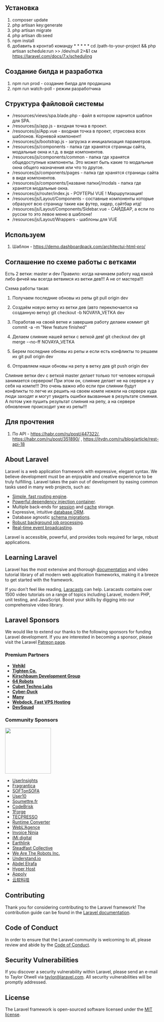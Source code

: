 
## Установка

1. composer update
2. php artisan key:generate
3. php artisan migrate
4. php artisan db:seed
5. npm install
6. добавить в кронтаб команду * * * * * cd /path-to-your-project && php artisan schedule:run >> /dev/null 2>&1 см https://laravel.com/docs/7.x/scheduling

## Создание билда и разработка 
1. npm run prod - создание билда для продакшна
2. npm run watch-poll - режим разработчика

## Структура файловой системы
- /resources/views/spa.blade.php - файл в котором харнится шаблон для SPA.
- /resources/js/app.js - входная точка в проект.
- /resources/js/App.vue - входная точка в проект, отрисовка всех шаблонов. Корневой компонент!
- /resources/js/bootstrap.js - загрузка и инициализация параметров.
- /resources/js/components - папка где хранятся страницы сайта, модальные окна и.т.д. в виде компонентов.
- /resources/js/components/common - папка где хранятся общедоступные компоненты. Это может быть какие то модальные окна общего назначения или что то другое.
- /resources/js/components/pages - папка где хранятся страницы сайта в виде компонентов.
- /resources/js/components/[назване папки]/modals - папка где хранятся модальные окна.
- /resources/js/router/index.js - РОУТЕРЫ VUE ! Маршрутизация!
- /resources/js/Layout/Components - составные компоненты которые образуют всю страницу такие как футер, хидер, сайтбар итд!
- /resources/js/Layout/Components/Sidebar.vue - САЙДБАР, а если по русски то это левое меню в шаблоне!
- /resources/js/Layout/Wrappers - шаблоны для VUE


## Используем 
1. Шаблон - https://demo.dashboardpack.com/architectui-html-pro/

## Соглашение по схеме работы с ветками
Есть 2 ветки: master и dev
Правило: когда начинаем работу над какой либо фичей мы всегда ветвимся из ветки дев!!! А не от мастера!!!

Схема работы такая:
 
1) Получаем последние обновы из репы
git pull origin dev

2) Создаём новую ветку из ветки дев (авто переключается на созданную ветку)
git checkout -b NOVAYA_VETKA dev

3) Поработав на своей ветке и завершив работу  делаем коммит 
git commit -a -m "New feature finished"

4) Делаем слияние нашей ветки с веткой дев!
git checkout dev
git merge --no-ff NOVAYA_VETKA

5) Берем последние обновы из репы и если есть конфликты то решаем их
git pull origin dev

6) Отправляем наши обновы на репу в ветку дев 
git push origin dev

Слияние ветки dev с веткой master делает только тот человек который занимается сервером! 
При этом он, слияние делает не на сервере а у себя на компе!!! Это очень важно ибо если при слиянии будут конфликты то легче их решить на своем компе нежели на сервере куда люди заходят и могут увидеть ошибки вызванные в результате слияния.
А потом уже пушить результат слияния на репу, а на сервере обновление происходит уже из репы!!!

## Для прочтения
1) По API - https://habr.com/ru/post/447322/, https://habr.com/ru/post/351890/ , https://itvdn.com/ru/blog/article/rest-api-18


## About Laravel

Laravel is a web application framework with expressive, elegant syntax. We believe development must be an enjoyable and creative experience to be truly fulfilling. Laravel takes the pain out of development by easing common tasks used in many web projects, such as:

- [Simple, fast routing engine](https://laravel.com/docs/routing).
- [Powerful dependency injection container](https://laravel.com/docs/container).
- Multiple back-ends for [session](https://laravel.com/docs/session) and [cache](https://laravel.com/docs/cache) storage.
- Expressive, intuitive [database ORM](https://laravel.com/docs/eloquent).
- Database agnostic [schema migrations](https://laravel.com/docs/migrations).
- [Robust background job processing](https://laravel.com/docs/queues).
- [Real-time event broadcasting](https://laravel.com/docs/broadcasting).

Laravel is accessible, powerful, and provides tools required for large, robust applications.

## Learning Laravel

Laravel has the most extensive and thorough [documentation](https://laravel.com/docs) and video tutorial library of all modern web application frameworks, making it a breeze to get started with the framework.

If you don't feel like reading, [Laracasts](https://laracasts.com) can help. Laracasts contains over 1500 video tutorials on a range of topics including Laravel, modern PHP, unit testing, and JavaScript. Boost your skills by digging into our comprehensive video library.

## Laravel Sponsors

We would like to extend our thanks to the following sponsors for funding Laravel development. If you are interested in becoming a sponsor, please visit the Laravel [Patreon page](https://patreon.com/taylorotwell).

### Premium Partners

- **[Vehikl](https://vehikl.com/)**
- **[Tighten Co.](https://tighten.co)**
- **[Kirschbaum Development Group](https://kirschbaumdevelopment.com)**
- **[64 Robots](https://64robots.com)**
- **[Cubet Techno Labs](https://cubettech.com)**
- **[Cyber-Duck](https://cyber-duck.co.uk)**
- **[Many](https://www.many.co.uk)**
- **[Webdock, Fast VPS Hosting](https://www.webdock.io/en)**
- **[DevSquad](https://devsquad.com)**

### Community Sponsors

<a href="https://op.gg"><img src="http://opgg-static.akamaized.net/icon/t.rectangle.png" width="150"></a>

- [UserInsights](https://userinsights.com)
- [Fragrantica](https://www.fragrantica.com)
- [SOFTonSOFA](https://softonsofa.com/)
- [User10](https://user10.com)
- [Soumettre.fr](https://soumettre.fr/)
- [CodeBrisk](https://codebrisk.com)
- [1Forge](https://1forge.com)
- [TECPRESSO](https://tecpresso.co.jp/)
- [Runtime Converter](http://runtimeconverter.com/)
- [WebL'Agence](https://weblagence.com/)
- [Invoice Ninja](https://www.invoiceninja.com)
- [iMi digital](https://www.imi-digital.de/)
- [Earthlink](https://www.earthlink.ro/)
- [Steadfast Collective](https://steadfastcollective.com/)
- [We Are The Robots Inc.](https://watr.mx/)
- [Understand.io](https://www.understand.io/)
- [Abdel Elrafa](https://abdelelrafa.com)
- [Hyper Host](https://hyper.host)
- [Appoly](https://www.appoly.co.uk)
- [云软科技](http://www.yunruan.ltd/)

## Contributing

Thank you for considering contributing to the Laravel framework! The contribution guide can be found in the [Laravel documentation](https://laravel.com/docs/contributions).

## Code of Conduct

In order to ensure that the Laravel community is welcoming to all, please review and abide by the [Code of Conduct](https://laravel.com/docs/contributions#code-of-conduct).

## Security Vulnerabilities

If you discover a security vulnerability within Laravel, please send an e-mail to Taylor Otwell via [taylor@laravel.com](mailto:taylor@laravel.com). All security vulnerabilities will be promptly addressed.

## License

The Laravel framework is open-sourced software licensed under the [MIT license](https://opensource.org/licenses/MIT).
